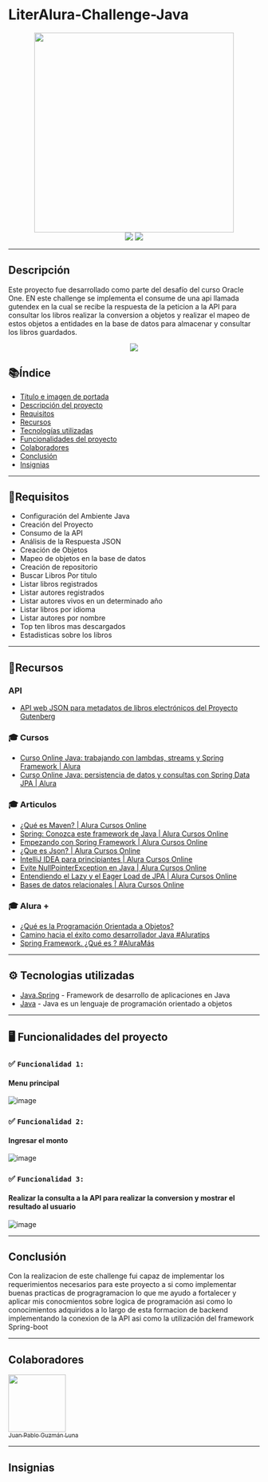 ﻿# LiterAlura-Challenge-Java


<div align="center">
  <img src="https://github.com/PabloLuna44/LiterAlura-Challenge-Java/assets/119721670/cb78cde4-0648-4952-a540-087ab9b4bfd7" width="400" height="400">
</div>


<div align="center">
  <img src="https://img.shields.io/badge/-JAVA-green">
  <img src="https://img.shields.io/badge/STATUS-EN%20DESAROLLO-green">
</div>

---

## Descripción

Este proyecto fue desarrollado como parte del desafío del curso Oracle One. EN este challenge se implementa el consume de una api llamada gutendex en la cual se recibe la respuesta de la peticion a la API para consultar los libros realizar la conversion a objetos y realizar el mapeo de estos objetos a entidades en la base de datos para almacenar y consultar los libros guardados.
<div align="center">
  <img src="https://github.com/PabloLuna44/Java-Challenge-Conversor-de-Monedas/assets/119721670/a7e2e95d-f132-4098-a3cf-79ec75902792">

</div>


## 📚Índice

* [Título e imagen de portada](#java-challenge-conversor-de-monedas)
* [Descripción del proyecto](#descripción)
* [Requisitos](#requisitos)
* [Recursos](#recursos)
* [Tecnologías utilizadas](#tecnologías-utilizadas)
* [Funcionalidades del proyecto](#funcionalidades-del-proyecto)
* [Colaboradores](#colaboradores)
* [Conclusión](#conclusión)
* [Insignias](#insignias)

---

## 📄Requisitos

- Configuración del Ambiente Java
- Creación del Proyecto
- Consumo de la API
- Análisis de la Respuesta JSON
- Creación de Objetos 
- Mapeo de objetos en la base de datos
- Creación de repositorio
- Buscar Libros Por titulo
- Listar libros registrados
- Listar autores registrados
- Listar autores vivos en un determinado año
- Listar libros por idioma
- Listar autores por nombre
- Top ten libros mas descargados
- Estadisticas sobre los libros


---

## 📌Recursos 

### API 
- [API web JSON para metadatos de libros electrónicos del Proyecto Gutenberg](https://gutendex.com/)

### 🎓 Cursos
- [Curso Online Java: trabajando con lambdas, streams y Spring Framework | Alura](https://www.aluracursos.com/curso-online-java-trabajando-lambdas-streams-spring-framework)
- [Curso Online Java: persistencia de datos y consultas con Spring Data JPA | Alura](https://app.aluracursos.com/course/java-persistencia-datos-consultas-spring-data-jpa?utm_source=gnarus&utm_medium=timeline)

### 🎓 Articulos
- [¿Qué es Maven? | Alura Cursos Online](https://www.aluracursos.com/blog/que-es-maven)
- [Spring: Conozca este framework de Java | Alura Cursos Online](https://www.aluracursos.com/blog/spring-conozca-framework-java)
- [Empezando con Spring Framework | Alura Cursos Online](https://www.aluracursos.com/blog/empezando-con-spring-framework)
- [¿Que es Json? | Alura Cursos Online](https://www.aluracursos.com/blog/que-es-json)
- [IntelliJ IDEA para principiantes | Alura Cursos Online](https://www.aluracursos.com/blog/intellij-idea-para-principiantes)
- [Evite NullPointerException en Java | Alura Cursos Online](https://www.aluracursos.com/blog/evite-nullpointerexception-en-Java)
- [Entendiendo el Lazy y el Eager Load de JPA | Alura Cursos Online](https://www.aluracursos.com/blog/entendiendo-el-lazy-y-el-eager-load-de-jpa)
- [Bases de datos relacionales | Alura Cursos Online](https://www.aluracursos.com/blog/base-de-datos-relacional)





### 🎓 Alura +
- [¿Qué es la Programación Orientada a Objetos?](https://www.youtube.com/watch?v=Oigen2sjagk&t=1s&ab_channel=AluraLatam)
- [Camino hacia el éxito como desarrollador Java #Aluratips](https://www.youtube.com/watch?v=zOetOoeOrOg&t=2s&ab_channel=AluraLatam)
- [Spring Framework. ¿Qué es ? #AluraMás](https://www.youtube.com/watch?v=t-iqt1b2qqk&t=62s&ab_channel=AluraLatam)

---

## ⚙️ Tecnologias utilizadas 

* [Java.Spring](https://spring.io/projects/spring-boot) - Framework de desarrollo de aplicaciones en Java
* [Java](https://www.java.com/es/) - Java es un lenguaje de programación orientado a objetos

---

##  🖥️ Funcionalidades del proyecto

### ✅ `Funcionalidad 1:`
 #### Menu principal 
![image](https://github.com/PabloLuna44/LiterAlura-Challenge-Java/assets/119721670/7839f714-0e14-4ac1-a676-9bbd9de661f8)

### ✅ `Funcionalidad 2:`
  #### Ingresar el monto 

![image](https://github.com/PabloLuna44/Java-Challenge-Conversor-de-Monedas/assets/119721670/182cd44f-e01f-45d8-a2f8-fbab29b9a403)

### ✅ `Funcionalidad 3:` 
  #### Realizar la consulta a la API para realizar la conversion y mostrar el resultado al usuario

![image](https://github.com/PabloLuna44/Java-Challenge-Conversor-de-Monedas/assets/119721670/4dce61c6-af36-4f32-9b7c-c871e0b603a0)


---

## Conclusión

Con la realizacion de este challenge fui capaz de implementar los requerimientos necesarios para este proyecto a si como implementar buenas practicas de progragramacion
lo que me ayudo a fortalecer y aplicar mis conocmientos sobre logica de programación asi como lo conocimientos adquiridos a lo largo de esta formacion de backend implementando
la conexion de la API asi como la utilización del framework Spring-boot

---
## Colaboradores 

[<img src="https://avatars.githubusercontent.com/u/119721670?v=4" width=115><br><sub>Juan Pablo Guzmán Luna</sub>](https://github.com/PabloLuna44) 

---

## Insignias

![]()



